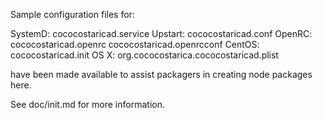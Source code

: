 Sample configuration files for:

SystemD: cococostaricad.service
Upstart: cococostaricad.conf
OpenRC:  cococostaricad.openrc
         cococostaricad.openrcconf
CentOS:  cococostaricad.init
OS X:    org.cococostarica.cococostaricad.plist

have been made available to assist packagers in creating node packages here.

See doc/init.md for more information.
